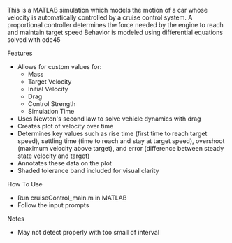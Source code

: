 This is a MATLAB simulation which models the motion of a car whose velocity is automatically controlled by a cruise control system. 
A proportional controller determines the force needed by the engine to reach and maintain target speed
Behavior is modeled using differential equations solved with ode45

Features
- Allows for custom values for:
  - Mass
  - Target Velocity
  - Initial Velocity
  - Drag
  - Control Strength
  - Simulation Time
- Uses Newton's second law to solve vehicle dynamics with drag
- Creates plot of velocity over time
- Determines key values such as rise time (first time to reach target speed), settling time (time to reach and stay at target speed), overshoot (maximum velocity above target), and error (difference between steady state velocity and target)
- Annotates these data on the plot
- Shaded tolerance band included for visual clarity

How To Use
- Run cruiseControl_main.m in MATLAB
- Follow the input prompts

Notes
- May not detect properly with too small of interval
